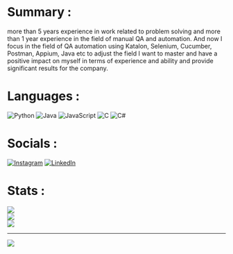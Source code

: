 # Summary :
more than 5 years experience in work related to problem solving and more than 1 year experience in the field of manual QA and automation. And now I focus in the field of QA automation using Katalon, Selenium, Cucumber, Postman, Appium, Java etc to adjust the field I want to master and have a positive impact on myself in terms of experience and ability and provide significant results for the company.

# Languages :
![Python](https://img.shields.io/badge/python-3670A0?style=for-the-badge&logo=python&logoColor=ffdd54) ![Java](https://img.shields.io/badge/java-%23ED8B00.svg?style=for-the-badge&logo=openjdk&logoColor=white) ![JavaScript](https://img.shields.io/badge/javascript-%23323330.svg?style=for-the-badge&logo=javascript&logoColor=%23F7DF1E) ![C](https://img.shields.io/badge/c-%2300599C.svg?style=for-the-badge&logo=c&logoColor=white) ![C#](https://img.shields.io/badge/c%23-%23239120.svg?style=for-the-badge&logo=csharp&logoColor=white)

# Socials :
[![Instagram](https://img.shields.io/badge/Instagram-%23E4405F.svg?logo=Instagram&logoColor=white)](https://www.instagram.com/mocha_novas/) [![LinkedIn](https://img.shields.io/badge/LinkedIn-%230077B5.svg?logo=linkedin&logoColor=white)](https://www.linkedin.com/in/mns2000/) 

# Stats :
![](https://github-readme-stats.vercel.app/api?username=MochNova&theme=chartreuse-dark&hide_border=true&include_all_commits=true&count_private=true)<br/>
![](https://github-readme-streak-stats.herokuapp.com/?user=MochNova&theme=chartreuse-dark&hide_border=true)<br/>
![](https://github-readme-stats.vercel.app/api/top-langs/?username=MochNova&theme=chartreuse-dark&hide_border=true&include_all_commits=true&count_private=true&layout=compact)

---
[![](https://visitcount.itsvg.in/api?id=MochNova&icon=0&color=0)](https://visitcount.itsvg.in)

<!-- Proudly created with GPRM ( https://gprm.itsvg.in ) -->
